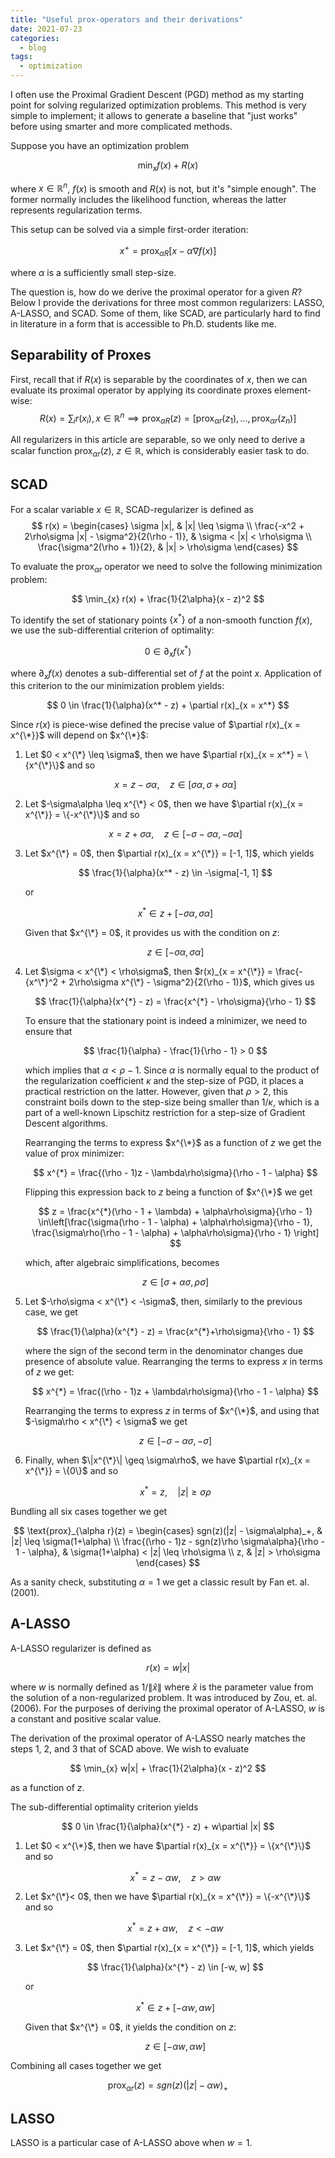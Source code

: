 ```yaml
---
title: "Useful prox-operators and their derivations"
date: 2021-07-23
categories:
  - blog
tags:
  - optimization
---
```


I often use the Proximal Gradient Descent (PGD) method as my starting point for solving regularized optimization problems. This method is very simple to implement; it allows to generate a baseline that "just works" before using smarter and more complicated methods. 

Suppose you have an optimization problem 

$$\min_x f(x) + R(x)$$

where $x \in \mathbb{R}^n$, $f(x)$ is smooth and $R(x)$ is not, but it's \"simple enough\". The former normally includes the likelihood function, whereas the latter represents regularization terms.

This setup can be solved via a simple first-order iteration:

$$x^+ = \text{prox}_{\alpha R} \left[x - \alpha \nabla f(x)\right]$$

where $\alpha$ is a sufficiently small step-size.

The question is, how do we derive the proximal operator for a given $R$? Below I provide the derivations for three most common regularizers: LASSO, A-LASSO, and SCAD. Some of them, like SCAD, are particularly hard to find in literature in a form that is accessible to Ph.D. students like me. 

## Separability of Proxes

First, recall that if $R(x)$ is separable by the coordinates of $x$, then we can evaluate its proximal operator by applying its coordinate proxes element-wise:
$$
    R(x) = \sum_i r(x_i),\, x \in \mathbb{R}^n  \implies \text{prox}_{\alpha R}(z) = [\text{prox}_{\alpha r}(z_1), \dots, \text{prox}_{\alpha r}(z_n)]
$$

All regularizers in this article are separable, so we only need to derive a scalar function $\text{prox}_{\alpha r}(z)$, $z \in \mathbb{R}$, which is considerably easier task to do.

## SCAD

For a scalar variable $x \in \mathbb{R}$, SCAD-regularizer is defined as 
$$
r(x) = \begin{cases} 
    \sigma |x|, & |x| \leq \sigma \\
    \frac{-x^2 + 2\rho\sigma |x| - \sigma^2}{2(\rho - 1)}, & \sigma < |x| < \rho\sigma \\ \frac{\sigma^2(\rho + 1)}{2}, & |x| > \rho\sigma 
    \end{cases}
$$

To evaluate the $\text{prox}_{\alpha r}$ operator we need to solve the following minimization problem:

$$
    \min_{x} r(x) + \frac{1}{2\alpha}(x - z)^2
$$


To identify the set of stationary points $\{x^*\}$ of a non-smooth function $f(x)$, we use the sub-differential criterion of optimality:

$$
    0 \in \partial_x f(x^*)
$$

where $\partial_x f(x)$ denotes a sub-differential set of $f$ at the point $x$. Application of this criterion to the our minimization problem yields:

$$
    0 \in \frac{1}{\alpha}(x^* - z) + \partial r(x)_{x = x^*}
$$

Since $r(x)$ is piece-wise defined the precise value of $\partial r(x)_{x = x^{\*}}$ will depend on $x^{\*}$:

1.  Let $0 < x^{\*} \leq \sigma$, then we have $\partial r(x)_{x = x^*} = \{x^{\*}\}$ and so
   
    $$
        x = z - \sigma\alpha, \quad z \in [\sigma\alpha, \sigma + \sigma\alpha]
    $$

2. Let $-\sigma\alpha \leq x^{\*} < 0$, then we have $\partial r(x)_{x = x^{\*}} = \{-x^{\*}\}$ and so
   
    $$
        x = z + \sigma\alpha, \quad z \in [-\sigma - \sigma\alpha, -\sigma\alpha]
    $$

3. Let $x^{\*} = 0$, then $\partial r(x)_{x = x^{\*}} = [-1, 1]$, which yields
   
    $$
        \frac{1}{\alpha}(x^* - z) \in -\sigma[-1, 1]
    $$

    or

    $$
        x^{*}\in z + [-\sigma\alpha, \sigma\alpha]
    $$

    Given that $x^{\*} = 0$, it provides us with the condition on $z$:

    $$
        z \in [-\sigma\alpha, \sigma\alpha]
    $$

4. Let $\sigma < x^{\*} < \rho\sigma$, then $r(x)_{x = x^{\*}} = \frac{-{x^\*}^2 + 2\rho\sigma x^{\*} - \sigma^2}{2(\rho - 1)}$, which gives us 
   
    $$
        \frac{1}{\alpha}(x^{*} - z) = \frac{x^{*} - \rho\sigma}{\rho - 1}
    $$

    To ensure that the stationary point is indeed a minimizer, we need to ensure that 

    $$
        \frac{1}{\alpha} - \frac{1}{\rho - 1} > 0
    $$

    which implies that $\alpha < \rho - 1$. Since $\alpha$ is normally equal to the product of the regularization coefficient $\kappa$ and the step-size of PGD, it places a practical restriction on the latter. However, given that $\rho > 2$, this constraint boils down to the step-size being smaller than $1/\kappa$, which is a part of a well-known Lipschitz restriction for a step-size of Gradient Descent algorithms.
    
    Rearranging the terms to express $x^{\*}$ as a function of $z$ we get the value of prox minimizer:

    $$
        x^{*} = \frac{(\rho - 1)z - \lambda\rho\sigma}{\rho - 1 - \alpha}
    $$

    Flipping this expression back to $z$ being a function of $x^{\*}$ we get

    $$
        z = \frac{x^{*}(\rho - 1 + \lambda) + \alpha\rho\sigma}{\rho - 1} \in\left[\frac{\sigma(\rho - 1 - \alpha) + \alpha\rho\sigma}{\rho - 1}, \frac{\sigma\rho(\rho - 1 - \alpha) + \alpha\rho\sigma}{\rho - 1} \right]
    $$

    which, after algebraic simplifications, becomes

    $$
        z \in [\sigma + \alpha\sigma, \rho\sigma]
    $$

5. Let $-\rho\sigma < x^{\*} < -\sigma$, then, similarly to the previous case, we get 
   
    $$
        \frac{1}{\alpha}(x^{*} - z) = \frac{x^{*}+\rho\sigma}{\rho - 1}
    $$

    where the sign of the second term in the denominator changes due presence of absolute value. Rearranging the terms to express $x$ in terms of $z$ we get:

    $$
        x^{*} = \frac{(\rho - 1)z + \lambda\rho\sigma}{\rho - 1 - \alpha}
    $$

    Rearranging the terms to express $z$ in terms of $x^{\*}$, and using that $-\sigma\rho < x^{\*} < \sigma$ we get

    $$
        z \in [-\sigma -\alpha\sigma, -\sigma]
    $$

6. Finally, when $\|x^{\*}\| \geq \sigma\rho$, we have $\partial r(x)_{x = x^{\*}} = \{0\}$ and so 

    $$
        x^{*}= z, \quad |z| \geq \sigma\rho
    $$
    
Bundling all six cases together we get 

$$
    \text{prox}_{\alpha r}(z) = \begin{cases} sgn(z)(|z| - \sigma\alpha)_+, & |z| \leq \sigma(1+\alpha) \\ \frac{(\rho - 1)z - sgn(z)\rho \sigma\alpha}{\rho - 1 - \alpha}, & \sigma(1+\alpha) < |z| \leq \rho\sigma \\ z, & |z| > \rho\sigma \end{cases}
$$

As a sanity check, substituting $\alpha = 1$ we get a classic result by Fan et. al. (2001). 
    
## A-LASSO 

A-LASSO regularizer is defined as 

$$
    r(x) = w|x|
$$

where $w$ is normally defined as $1/\|\hat{x}\|$ where $\hat{x}$ is the parameter value from the solution of a non-regularized problem. It was introduced by Zou, et. al. (2006). For the purposes of deriving the proximal operator of A-LASSO, $w$ is a constant and positive scalar value. 

The derivation of the proximal operator of A-LASSO nearly matches the steps 1, 2, and 3 that of SCAD above. We wish to evaluate

$$
    \min_{x} w|x| + \frac{1}{2\alpha}(x - z)^2
$$

as a function of $z$.

The sub-differential optimality criterion yields

$$
    0 \in \frac{1}{\alpha}(x^{*} - z) + w\partial |x|
$$

1. Let $0 < x^{\*}$, then we have $\partial r(x)_{x = x^{\*}} = \{x^{\*}\}$ and so
   
    $$
        x^{*} = z - \alpha w, \quad z > \alpha w
    $$

2.  Let $x^{\*}< 0$, then we have $\partial r(x)_{x = x^{\*}} = \{-x^{\*}\}$ and so
   
    $$
        x^{*} = z + \alpha w, \quad z < -\alpha w
    $$

3. Let $x^{\*} = 0$, then $\partial r(x)_{x = x^{\*}} = [-1, 1]$, which yields
   
    $$
        \frac{1}{\alpha}(x^{*} - z) \in [-w, w]
    $$

    or

    $$
        x^{*} \in z + [-\alpha w, \alpha w]
    $$
    
    Given that $x^{\*} = 0$, it yields the condition on $z$:

    $$
        z \in [-\alpha w, \alpha w]
    $$


Combining all cases together we get

$$ 
    \text{prox}_{\alpha r}(z) = sgn(z)(|z| - \alpha w)_+
$$

## LASSO 
LASSO is a particular case of A-LASSO above when $w = 1$.